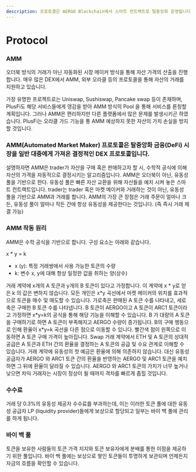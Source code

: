 ```yaml
---
description: 프로토콜은 AERGO Blockchain에서 스마트 컨트랙트로 탈중앙화 운영됩니다.
---
```


# Protocol

### AMM

오더북 방식의 거래가 아닌 자동화된 시장 메이커 방식을 통해 자산 가격의 산출을 진행합니다. 매우 많은 DEX에서 AMM, 외부 오라클 등의 프로토콜을 통해 자산의 거래를 지원하고 있습니다.

가장 유명한 프로젝트로는 Uniswap, Sushiswap, Pancake swap 등이 존재하며, PlusFi도 해당 서비스들에게 영감을 받아 AMM 방식의 Pool 을 통해 서비스를 론칭할 계획입니다. 그러나 AMM은 편리하지만 다른 플랫폼에서 많은 문제를 발생시키곤 하였습니다. PlusFi는 오라클 가드 기능을 통 AMM 예상하지 못한 자산의 가치 손실을 방지할 것입니다.

### AMM(Automated Market Maker) 프로토콜은 탈중앙화 금융(DeFi) 시장을 일반 대중에게 가져온 결정적인 DEX 프로토콜입니다.

설명하자면 AMM은 trader가 자산을 구매 혹은 판매하고자 할 시, 수학적 공식에 의해 자산의 가격을 자동적으로 결정시키는 알고리즘입니다. AMM은 오더북이 아닌, 유동성 풀을 기반으로 한다. 유동성 풀은 빠른 자산 교환을 위해 자산들을 예치 시켜 놓은 스마트 컨트랙트입니다. trader는 trader 혹은 마켓 메이커와 거래하는 것이 아닌, 유동성 풀을 기반으로 AMM과 거래를 합니다. AMM의 가장 큰 장점은 거래 주문이 얼마나 크든, 유동성 풀이 얼마나 작든 간에 항상 유동성을 제공한다는 것입니다. (즉 즉시 거래 체결 가능)

### **AMM 작동 원리**

AMM은 수학 공식을 기반으로 합니다. 구성 요소는 아래와 같습니다.

x \* y = k

* x (y): 특정 거래쌍에서 사용 가능한 토큰의 수량
* k: 변수 x, y에 대해 항상 일정한 값을 취하는 양(상수)

거래 계약에 x개의 A 토큰과 y개의 B 토큰이 있다고 가정합니다. 이 계약에 x \* y로 얻은 k 의 값은 변하지 않습니다. 모든 개인은 x\*y 곡선에서 마켓 메이커의 위치를 효과적으로 토큰을 매수 및 매도할 수 있습니다. 가로축은 판매된 A 토큰 수를 나타내고, 세로축은 구매한 B 토큰 수를 나타냅니다. B 토큰이 AERGO이고 A 토큰이 ARC1 토큰이라고 가정하면 x\*y=k의 공식을 통해 해당 기능을 이해할 수 있습니다. B 가 대량의 A 토큰을 구매하기로 하면 A 토큰이 부족해지고 AERGO 수량이 증가됩니다. B의 구매 행동으로 인해 환율이 x\*y=k 곡선을 다른 점으로 이동할 수 있니다. 빨간색 점이 왼쪽으로 이동하면 A 토큰 구매 가격이 높아집니다. Swap 거래 계약에서 ETH 및 A 토큰의 상대적 공급은 A 토큰과 ETH 간의 환율을 결정하는 A 토큰의 공급 및 수요 관계로 이해할 수 있습니다. 거래 계약에 유동성의 첫 예금은 환율에 의해 의존하지 않습니다. 대신 유동성 공급자가 AERGO 와 ARC1 토큰 간의 환율을 반영하는 AERGO 및 ARC1 토큰을 예치하면 그 뒤에 환율이 달라질 수 있습니다. AERGO 와 ARC1 토큰의 가치가 너무 높거나 낮으면 차익 거래자는 시장이 정상이 될 때까지 격차를 빠르게 좁힐 것입니다.

### 수수료

거래 당 0.3%의 유동성 제공자 수수료를 부과하는데, 이는 이러한 토큰 풀에 대한 유동성 공급자 LP (liquidity provider)들에게 보상으로 할당되고 일부는 바이 백 풀에 관리를 하게 됩니다.

### 바이 백 풀

토큰을 보유한 사람들의 토큰 가격 지지와 토큰 보유자에게 분배를 통한 이점을 제공하기 위한 풀입니다. 바이 백 풀에는 보상으로 쌓인 토큰들이 투명하게 보관되며 언제든지 자금의 흐름을 확인할 수 있습니다.
